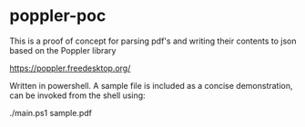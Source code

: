 # poppler-poc
This is a proof of concept for parsing pdf's and writing their contents to json based on the Poppler library

https://poppler.freedesktop.org/

Written in powershell. A sample file is included as a concise demonstration, can be invoked from the shell using:

./main.ps1 sample.pdf
